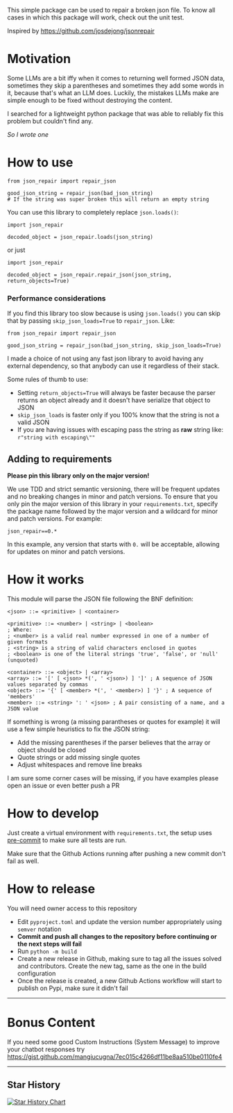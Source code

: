 This simple package can be used to repair a broken json file. To know all cases in which this package will work, check out the unit test.

Inspired by https://github.com/josdejong/jsonrepair

# Motivation
Some LLMs are a bit iffy when it comes to returning well formed JSON data, sometimes they skip a parentheses and sometimes they add some words in it, because that's what an LLM does.
Luckily, the mistakes LLMs make are simple enough to be fixed without destroying the content.

I searched for a lightweight python package that was able to reliably fix this problem but couldn't find any.

*So I wrote one*

# How to use
    from json_repair import repair_json

    good_json_string = repair_json(bad_json_string)
    # If the string was super broken this will return an empty string

You can use this library to completely replace `json.loads()`:

    import json_repair

    decoded_object = json_repair.loads(json_string)

or just

    import json_repair

    decoded_object = json_repair.repair_json(json_string, return_objects=True)

### Performance considerations
If you find this library too slow because is using `json.loads()` you can skip that by passing `skip_json_loads=True` to `repair_json`. Like:

    from json_repair import repair_json

    good_json_string = repair_json(bad_json_string, skip_json_loads=True)

I made a choice of not using any fast json library to avoid having any external dependency, so that anybody can use it regardless of their stack.

Some rules of thumb to use:
- Setting `return_objects=True` will always be faster because the parser returns an object already and it doesn't have serialize that object to JSON
- `skip_json_loads` is faster only if you 100% know that the string is not a valid JSON
- If you are having issues with escaping pass the string as **raw** string like: `r"string with escaping\""`
## Adding to requirements
**Please pin this library only on the major version!**

We use TDD and strict semantic versioning, there will be frequent updates and no breaking changes in minor and patch versions.
To ensure that you only pin the major version of this library in your `requirements.txt`, specify the package name followed by the major version and a wildcard for minor and patch versions. For example:

    json_repair==0.*

In this example, any version that starts with `0.` will be acceptable, allowing for updates on minor and patch versions.

# How it works
This module will parse the JSON file following the BNF definition:

    <json> ::= <primitive> | <container>

    <primitive> ::= <number> | <string> | <boolean>
    ; Where:
    ; <number> is a valid real number expressed in one of a number of given formats
    ; <string> is a string of valid characters enclosed in quotes
    ; <boolean> is one of the literal strings 'true', 'false', or 'null' (unquoted)

    <container> ::= <object> | <array>
    <array> ::= '[' [ <json> *(', ' <json>) ] ']' ; A sequence of JSON values separated by commas
    <object> ::= '{' [ <member> *(', ' <member>) ] '}' ; A sequence of 'members'
    <member> ::= <string> ': ' <json> ; A pair consisting of a name, and a JSON value

If something is wrong (a missing parantheses or quotes for example) it will use a few simple heuristics to fix the JSON string:
- Add the missing parentheses if the parser believes that the array or object should be closed
- Quote strings or add missing single quotes
- Adjust whitespaces and remove line breaks

I am sure some corner cases will be missing, if you have examples please open an issue or even better push a PR

# How to develop
Just create a virtual environment with `requirements.txt`, the setup uses [pre-commit](https://pre-commit.com/) to make sure all tests are run.

Make sure that the Github Actions running after pushing a new commit don't fail as well.

# How to release
You will need owner access to this repository
- Edit `pyproject.toml` and update the version number appropriately using `semver` notation
- **Commit and push all changes to the repository before continuing or the next steps will fail**
- Run `python -m build`
- Create a new release in Github, making sure to tag all the issues solved and contributors. Create the new tag, same as the one in the build configuration
- Once the release is created, a new Github Actions workflow will start to publish on Pypi, make sure it didn't fail

---
# Bonus Content
If you need some good Custom Instructions (System Message) to improve your chatbot responses try https://gist.github.com/mangiucugna/7ec015c4266df11be8aa510be0110fe4

---
## Star History

[![Star History Chart](https://api.star-history.com/svg?repos=mangiucugna/json_repair&type=Date)](https://star-history.com/#mangiucugna/json_repair&Date)
